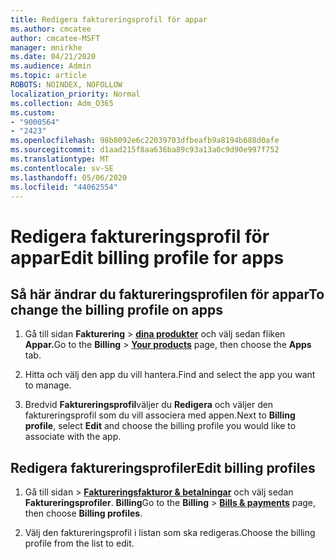 ```yaml
---
title: Redigera faktureringsprofil för appar
ms.author: cmcatee
author: cmcatee-MSFT
manager: mnirkhe
ms.date: 04/21/2020
ms.audience: Admin
ms.topic: article
ROBOTS: NOINDEX, NOFOLLOW
localization_priority: Normal
ms.collection: Adm_O365
ms.custom:
- "9000564"
- "2423"
ms.openlocfilehash: 98b8092e6c22039703dfbeafb9a8194b688d0afe
ms.sourcegitcommit: d1aad215f8aa636ba89c93a13a0c9d90e997f752
ms.translationtype: MT
ms.contentlocale: sv-SE
ms.lasthandoff: 05/06/2020
ms.locfileid: "44062554"
---
```

# <a name="edit-billing-profile-for-apps"></a><span data-ttu-id="01c56-102">Redigera faktureringsprofil för appar</span><span class="sxs-lookup"><span data-stu-id="01c56-102">Edit billing profile for apps</span></span>

## <a name="to-change-the-billing-profile-on-apps"></a><span data-ttu-id="01c56-103">Så här ändrar du faktureringsprofilen för appar</span><span class="sxs-lookup"><span data-stu-id="01c56-103">To change the billing profile on apps</span></span>

1. <span data-ttu-id="01c56-104">Gå till sidan **Fakturering** > **[dina produkter](https://go.microsoft.com/fwlink/p/?linkid=842054)** och välj sedan fliken **Appar.**</span><span class="sxs-lookup"><span data-stu-id="01c56-104">Go to the **Billing** > **[Your products](https://go.microsoft.com/fwlink/p/?linkid=842054)** page, then choose the **Apps** tab.</span></span>

2. <span data-ttu-id="01c56-105">Hitta och välj den app du vill hantera.</span><span class="sxs-lookup"><span data-stu-id="01c56-105">Find and select the app you want to manage.</span></span>  

3. <span data-ttu-id="01c56-106">Bredvid **Faktureringsprofil**väljer du **Redigera** och väljer den faktureringsprofil som du vill associera med appen.</span><span class="sxs-lookup"><span data-stu-id="01c56-106">Next to **Billing profile**, select **Edit** and choose the billing profile you would like to associate with the app.</span></span>

## <a name="edit-billing-profiles"></a><span data-ttu-id="01c56-107">Redigera faktureringsprofiler</span><span class="sxs-lookup"><span data-stu-id="01c56-107">Edit billing profiles</span></span>

1. <span data-ttu-id="01c56-108">Gå till sidan > **[Faktureringsfakturor & betalningar](https://go.microsoft.com/fwlink/p/?linkid=848039)** och välj sedan **Faktureringsprofiler**. **Billing**</span><span class="sxs-lookup"><span data-stu-id="01c56-108">Go to the **Billing** > **[Bills & payments](https://go.microsoft.com/fwlink/p/?linkid=848039)** page, then choose **Billing profiles**.</span></span>

2. <span data-ttu-id="01c56-109">Välj den faktureringsprofil i listan som ska redigeras.</span><span class="sxs-lookup"><span data-stu-id="01c56-109">Choose the billing profile from the list to edit.</span></span>